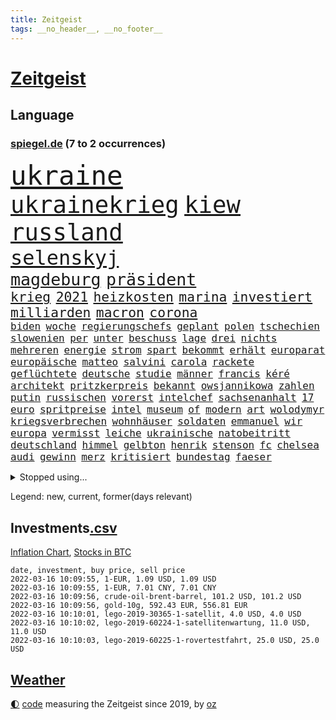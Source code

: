 ```yaml
---
title: Zeitgeist
tags: __no_header__, __no_footer__
---
```


# [Zeitgeist](https://oliz.io/zeitgeist/)

## Language

<h3><a href="https://www.spiegel.de" target="_blank">spiegel.de</a> (7 to 2 occurrences)</h3>
<p style="font-family:monospace">
<span style="font-size:32pt"><a href="news_links.html#ukraine" class="current">ukraine</a></span>
<br>
<span style="font-size:28pt"><a href="news_links.html#ukrainekrieg" class="current">ukrainekrieg</a></span>
<span style="font-size:28pt"><a href="news_links.html#kiew" class="current">kiew</a></span>
<span style="font-size:28pt"><a href="news_links.html#russland" class="current">russland</a></span>
<br>
<span style="font-size:24pt"><a href="news_links.html#selenskyj" class="current">selenskyj</a></span>
<br>
<span style="font-size:20pt"><a href="news_links.html#magdeburg" class="current">magdeburg</a></span>
<span style="font-size:20pt"><a href="news_links.html#präsident" class="current">präsident</a></span>
<br>
<span style="font-size:16pt"><a href="news_links.html#krieg" class="current">krieg</a></span>
<span style="font-size:16pt"><a href="news_links.html#2021" class="current">2021</a></span>
<span style="font-size:16pt"><a href="news_links.html#heizkosten" class="current">heizkosten</a></span>
<span style="font-size:16pt"><a href="news_links.html#marina" class="current">marina</a></span>
<span style="font-size:16pt"><a href="news_links.html#investiert" class="current">investiert</a></span>
<span style="font-size:16pt"><a href="news_links.html#milliarden" class="current">milliarden</a></span>
<span style="font-size:16pt"><a href="news_links.html#macron" class="current">macron</a></span>
<span style="font-size:16pt"><a href="news_links.html#corona" class="current">corona</a></span>
<br>
<span style="font-size:12pt"><a href="news_links.html#biden" class="current">biden</a></span>
<span style="font-size:12pt"><a href="news_links.html#woche" class="current">woche</a></span>
<span style="font-size:12pt"><a href="news_links.html#regierungschefs" class="current">regierungschefs</a></span>
<span style="font-size:12pt"><a href="news_links.html#geplant" class="current">geplant</a></span>
<span style="font-size:12pt"><a href="news_links.html#polen" class="current">polen</a></span>
<span style="font-size:12pt"><a href="news_links.html#tschechien" class="current">tschechien</a></span>
<span style="font-size:12pt"><a href="news_links.html#slowenien" class="new">slowenien</a></span>
<span style="font-size:12pt"><a href="news_links.html#per" class="current">per</a></span>
<span style="font-size:12pt"><a href="news_links.html#unter" class="current">unter</a></span>
<span style="font-size:12pt"><a href="news_links.html#beschuss" class="current">beschuss</a></span>
<span style="font-size:12pt"><a href="news_links.html#lage" class="current">lage</a></span>
<span style="font-size:12pt"><a href="news_links.html#drei" class="current">drei</a></span>
<span style="font-size:12pt"><a href="news_links.html#nichts" class="current">nichts</a></span>
<span style="font-size:12pt"><a href="news_links.html#mehreren" class="current">mehreren</a></span>
<span style="font-size:12pt"><a href="news_links.html#energie" class="current">energie</a></span>
<span style="font-size:12pt"><a href="news_links.html#strom" class="current">strom</a></span>
<span style="font-size:12pt"><a href="news_links.html#spart" class="new">spart</a></span>
<span style="font-size:12pt"><a href="news_links.html#bekommt" class="current">bekommt</a></span>
<span style="font-size:12pt"><a href="news_links.html#erhält" class="current">erhält</a></span>
<span style="font-size:12pt"><a href="news_links.html#europarat" class="current">europarat</a></span>
<span style="font-size:12pt"><a href="news_links.html#europäische" class="current">europäische</a></span>
<span style="font-size:12pt"><a href="news_links.html#matteo" class="current">matteo</a></span>
<span style="font-size:12pt"><a href="news_links.html#salvini" class="new">salvini</a></span>
<span style="font-size:12pt"><a href="news_links.html#carola" class="current">carola</a></span>
<span style="font-size:12pt"><a href="news_links.html#rackete" class="current">rackete</a></span>
<span style="font-size:12pt"><a href="news_links.html#geflüchtete" class="current">geflüchtete</a></span>
<span style="font-size:12pt"><a href="news_links.html#deutsche" class="current">deutsche</a></span>
<span style="font-size:12pt"><a href="news_links.html#studie" class="current">studie</a></span>
<span style="font-size:12pt"><a href="news_links.html#männer" class="current">männer</a></span>
<span style="font-size:12pt"><a href="news_links.html#francis" class="new">francis</a></span>
<span style="font-size:12pt"><a href="news_links.html#kéré" class="new">kéré</a></span>
<span style="font-size:12pt"><a href="news_links.html#architekt" class="current">architekt</a></span>
<span style="font-size:12pt"><a href="news_links.html#pritzkerpreis" class="new">pritzkerpreis</a></span>
<span style="font-size:12pt"><a href="news_links.html#bekannt" class="current">bekannt</a></span>
<span style="font-size:12pt"><a href="news_links.html#owsjannikowa" class="new">owsjannikowa</a></span>
<span style="font-size:12pt"><a href="news_links.html#zahlen" class="current">zahlen</a></span>
<span style="font-size:12pt"><a href="news_links.html#putin" class="current">putin</a></span>
<span style="font-size:12pt"><a href="news_links.html#russischen" class="current">russischen</a></span>
<span style="font-size:12pt"><a href="news_links.html#vorerst" class="current">vorerst</a></span>
<span style="font-size:12pt"><a href="news_links.html#intelchef" class="new">intelchef</a></span>
<span style="font-size:12pt"><a href="news_links.html#sachsenanhalt" class="current">sachsenanhalt</a></span>
<span style="font-size:12pt"><a href="news_links.html#17" class="current">17</a></span>
<span style="font-size:12pt"><a href="news_links.html#euro" class="current">euro</a></span>
<span style="font-size:12pt"><a href="news_links.html#spritpreise" class="new">spritpreise</a></span>
<span style="font-size:12pt"><a href="news_links.html#intel" class="new">intel</a></span>
<span style="font-size:12pt"><a href="news_links.html#museum" class="current">museum</a></span>
<span style="font-size:12pt"><a href="news_links.html#of" class="current">of</a></span>
<span style="font-size:12pt"><a href="news_links.html#modern" class="new">modern</a></span>
<span style="font-size:12pt"><a href="news_links.html#art" class="current">art</a></span>
<span style="font-size:12pt"><a href="news_links.html#wolodymyr" class="current">wolodymyr</a></span>
<span style="font-size:12pt"><a href="news_links.html#kriegsverbrechen" class="current">kriegsverbrechen</a></span>
<span style="font-size:12pt"><a href="news_links.html#wohnhäuser" class="current">wohnhäuser</a></span>
<span style="font-size:12pt"><a href="news_links.html#soldaten" class="current">soldaten</a></span>
<span style="font-size:12pt"><a href="news_links.html#emmanuel" class="current">emmanuel</a></span>
<span style="font-size:12pt"><a href="news_links.html#wir" class="current">wir</a></span>
<span style="font-size:12pt"><a href="news_links.html#europa" class="current">europa</a></span>
<span style="font-size:12pt"><a href="news_links.html#vermisst" class="current">vermisst</a></span>
<span style="font-size:12pt"><a href="news_links.html#leiche" class="current">leiche</a></span>
<span style="font-size:12pt"><a href="news_links.html#ukrainische" class="current">ukrainische</a></span>
<span style="font-size:12pt"><a href="news_links.html#natobeitritt" class="new">natobeitritt</a></span>
<span style="font-size:12pt"><a href="news_links.html#deutschland" class="current">deutschland</a></span>
<span style="font-size:12pt"><a href="news_links.html#himmel" class="current">himmel</a></span>
<span style="font-size:12pt"><a href="news_links.html#gelbton" class="new">gelbton</a></span>
<span style="font-size:12pt"><a href="news_links.html#henrik" class="current">henrik</a></span>
<span style="font-size:12pt"><a href="news_links.html#stenson" class="new">stenson</a></span>
<span style="font-size:12pt"><a href="news_links.html#fc" class="current">fc</a></span>
<span style="font-size:12pt"><a href="news_links.html#chelsea" class="current">chelsea</a></span>
<span style="font-size:12pt"><a href="news_links.html#audi" class="current">audi</a></span>
<span style="font-size:12pt"><a href="news_links.html#gewinn" class="current">gewinn</a></span>
<span style="font-size:12pt"><a href="news_links.html#merz" class="current">merz</a></span>
<span style="font-size:12pt"><a href="news_links.html#kritisiert" class="current">kritisiert</a></span>
<span style="font-size:12pt"><a href="news_links.html#bundestag" class="current">bundestag</a></span>
<span style="font-size:12pt"><a href="news_links.html#faeser" class="current">faeser</a></span>
</p>
<details>
<summary>Stopped using...</summary>
<p class="former" style="font-size:12pt">
podium(510) bekannten(509) erneute(509) haseloff(509) investoren(509) katze(509) misshandelt(509) reiner(509) verschiedene(509) armin(508) aussicht(508) barcelona(508) eröffnet(508) ideen(508) kanzlerin(508) linie(508) arbeitete(507) aufmerksamkeit(507) ausbruch(507) einstieg(507) geduld(507) hinweisen(507) nominierung(507) scheuer(507) einzelnen(506) erheblich(506) erholt(506) erlitten(506) feier(506) persönliche(506) begrenzen(505) beschwerde(505) elfmeter(505) gegenseitig(505) kämpfte(505) pariser(505) schweigen(505) street(505) vielerorts(505) bot(504) brexit(504) einzelhandel(504) entdeckung(504) hintergründe(504) horst(504) leeren(504) nachfolge(504) notfalls(504) verboten(504) verschoben(504) öfter(504) überlebte(504) alpen(503) babys(503) beleidigungen(503) fbi(503) fleisch(503) jury(503) kostenlose(503) legte(503) lothar(503) präsentieren(503) umso(503) verlängerung(503) verschiebt(503) überprüft(503) abstand(502) andré(502) atmosphäre(502) daraufhin(502) freunden(502) gefördert(502) klaren(502) lakers(502) londoner(502) nachruf(502) polizeieinsatz(502) sprengstoff(502) ziemlich(502) album(501) ankunft(501) coronaschnelltests(501) erfolgreiche(501) gemeinden(501) juden(501) konservativen(501) lagen(501) ludwig(501) netzwerk(501) rat(501) sexuelle(501) unrecht(501) verraten(501) abgang(500) amerikaner(500) armut(500) big(500) büros(500) fließt(500) heimlich(500) herbert(500) korruption(500) kräftig(500) letzter(500) manuel(500) mathias(500) null(500) radsport(500) steuer(500) sächsischen(500) 2011(499) bundestagswahl(499) d(499) duell(499) erhielt(499) fußballprofi(499) kampagne(499) umsetzen(499) vorschläge(499) einstigen(498) george(498) kleiner(498) lieben(498) nachhaltig(498) nigeria(498) restaurant(498) verbindung(498) verbreiten(498) abgehört(497) abwehr(497) angeblichen(497) befreit(497) black(497) durchgesetzt(497) eindämmen(497) finanzaufsicht(497) gebraucht(497) großbritanniens(497) historisch(497) jüngste(497) kiel(497) lüge(497) peru(497) shutdown(497) versuchte(497) wissenschaft(497) zwang(497) billie(496) chefin(496) eilish(496) erbe(496) festgestellt(496) jung(496) kontrolliert(496) menschenrechte(496) petra(496) strecke(496) trafen(496) beinahe(495) deal(495) dubai(495) erwartungen(495) freund(495) gemeinsamen(495) mauer(495) nutzer(495) organisationen(495) pflanzen(495) philip(495) 10(494) 45(494) anhänger(494) anteil(494) australische(494) bundesstaat(494) endspiel(494) frust(494) regiert(494) fit(493) karte(493) körperverletzung(493) opfers(493) politikerinnen(493) skepsis(493) vermeintlichen(493) 52(492) jugendlicher(492) konzentrieren(492) lkw(492) torhüter(492) vorgestellt(492) demokratische(491) hund(491) mieten(491) quer(491) aktie(490) distanz(490) enden(490) entwickeln(490) wiederholt(490) dämpfer(489) ergibt(489) kulissen(489) weltrekord(489) 3(488) holocaust(488) kürzlich(488) lücke(488) methoden(488) spotify(488) lieferten(487) signalisiert(487) lernt(486) sachsens(486) steckte(486) stiegen(486) tim(486) belege(485) eigenem(485) iphone(485) kabul(485) kommunistische(485) streitet(485) amerikas(484) ausmaß(484) enttäuschung(484) erschießt(484) euaustritt(484) kostenlos(484) neuauflage(484) gewahrsam(483) verklagen(483) verwandelt(483) analysiert(482) antonio(482) ute(482) varianten(482) verzeichnet(482) glaubwürdigkeit(481) hessischen(481) rundfunk(481) titelverteidiger(481) verstanden(481) wiederholen(481) duisburg(480) landesweit(480) nasa(480) springen(480) bangt(479) frisch(479) indirekt(479) pushbacks(479) spitzenreiter(479) ältere(478) katholischen(477) übernommen(477) abstieg(476) verfassungsgericht(476) hausarrest(475) stahl(475) einig(474) händler(473) unterschrieben(473) vermissen(473) boomen(472) bundesamts(472) erfährt(472) erstochen(472) kassieren(472) sprachen(472) automatisch(471) erweist(471) gastronomie(471) präsenz(471) klees(469) runden(469) staus(469) stört(469) senioren(468) staatshilfen(468) dringt(467) hype(467) zeigten(467) riesiges(465) sprung(465) grünenchefin(464) herausforderung(463) flüchtete(462) patzt(462) verhinderte(462) kleinkind(461) intensivstationen(460) kontert(459) kanadas(458) grüner(457) beobachtung(455) premiers(455) herausforderungen(453) konzert(453) teuren(453) gesichter(451) schweine(451) pentagon(449) gesetzlichen(448) ausgaben(447) weltmeisterschaft(447) mehren(444) heimsieg(443) quadratmeter(442) cdu/csu(441) herzinfarkt(441) last(440) riesigen(440) ausgemacht(439) trugen(431) kolleginnen(429) diess(428) nick(423) leiter(419) dankt(418) ereignet(418) stiko(413) mallorca(411) kreuzung(400) zustimmen(398) langjährige(397) zusätzlichen(395) infos(393) schuf(393) diagnose(392) triumphierte(389) gegeneinander(388) fuhren(383) trinken(383) klappen(382) afghanistans(378) anfeindungen(378) ausstellung(377) belästigung(372) skandale(370) kleinstadt(368) konkreten(368) indiens(366) direkten(364) militärjunta(364) wolken(364) josef(362) containerschiff(361) rausch(360) kaffee(359) günstig(358) unzureichend(358) rein(356) strich(353) promille(348) bürgerrechtler(346) ausländischen(345) gekippt(345) paaren(342) athen(341) cannabis(335) 15jähriger(334) angebote(328) bosch(326) bundesstaaten(324) belgische(322) joseph(318) gewalttat(315) fühle(313) erdoğans(312) pcrtests(311) finanziert(308) spannende(308) financial(307) ferdinand(305) rechnung(305) charles(304) fußballnationalmannschaft(294) genesene(294) holz(293) erlässt(290) heizt(289) nationaltrainer(284) historikerin(280) hingelegt(278) regierungskoalition(278) abgegeben(276) schönheit(276) erholen(273) neunjähriger(272) dauerregen(271) stärkere(271) pop(270) unglaublich(268) hardliner(267) videoaufnahmen(263) impfverweigerer(262) jahresende(262) 01(258) pandemien(256) laute(255) fotografen(251) indigene(250) träumt(250) bestseller(249) kleidung(249) befragung(248) eröffnung(246) lee(246) entsorgt(245) ausnahme(243) erhöhte(242) peters(241) astronomen(240) aussterben(240) lkwanhänger(239) verurteilter(238) eingriff(234) white(233) ohnehin(232) zwingen(232) bundesrat(231) teufel(231) expertengremium(229) schließung(229) nächster(226) chaotischen(223) heiraten(223) bafin(221) usmilitär(221) intendant(220) geldstrafen(219) mob(219) 18jährige(217) saßen(217) umzug(216) überflutet(216) abgesehen(215) geräumt(215) ostseepipeline(214) strikten(213) verstorben(213) winde(213) häufigsten(212) forschungsteam(210) designierte(209) alleingang(208) kolumbianische(205) labore(205) gelaufen(204) maurer(204) immobilienmarkt(203) ungeimpften(203) schwimmt(201) transportieren(201) camp(200) halbleitern(200) usnotenbank(200) erzeugen(199) preisanstieg(199) äußerung(199) antikörper(198) jinping(197) kulisse(197) wechselte(196) staatsmedien(195) bezogen(193) norwegischen(193) siebzigerjahren(193) 1976(192) benedikt(192) bundesbehörde(192) ersetzt(192) folgenschweren(192) genießt(192) schwarz(192) demonstrierten(191) 69(189) aufträge(189) pcrtest(189) angemeldet(188) gerissen(188) anlage(187) niklas(187) kristina(186) verzockt(186) faszinierende(185) konten(185) plante(184) rundfunks(184) achte(183) annika(183) gladbach(183) vergisst(183) engsten(182) zurückgeben(181) stehlen(180) zügen(178) arbeitstag(177) zerbrach(177) fische(176) händen(176) springer(175) tränengas(175) tennessee(174) wahlkampfauftakt(174) erkannt(173) taxi(172) ernüchternd(171) prangert(171) staatsbesuch(171) ussoldaten(171) hawaii(170) kabuler(170) delivery(169) faktoren(169) hero(169) erfinden(168) atombombe(167) pastor(167) überraschende(167) fahndung(165) instanz(165) größeres(164) bekenntnis(162) filip(162) 73(161) kurssturz(161) toilette(161) fressen(160) zugverkehr(160) elektrisch(159) faktencheck(159) gesessen(159) rücktrittsforderungen(158) unterschiedlichen(158) gordon(157) verordnete(156) ifo(155) inmitten(155) nolan(155) 3100(154) wertet(154) gestimmt(153) exklusiven(152) militärmanöver(152) söders(152) wiederholung(152) zwecke(152) 3gregel(151) antwortete(151) umgebracht(151) talk(150) 2gregel(148) anton(148) media(148) morgan(148) schwachstelle(148) angezündet(147) bedauert(147) genesung(147) celtics(146) riefen(146) straftaten(146) kleinere(145) personelle(145) grippe(144) hell(144) radikalen(144) auftritten(143) rückschlägen(143) hannah(142) heizung(142) zurückzahlen(142) genügt(141) geplatztem(141) ungeimpfter(141) hanna(140) junta(140) anfechten(139) englisch(139) natalie(139) sicherheitslücken(139) 35000(138) berlinbrandenburg(138) hadern(138) verbindliche(138) erneutes(137) jährlich(137) kapstadt(137) tücken(137) zurückzuholen(137) berufen(136) großprojekt(136) realen(136) regierende(136) ice(135) mad(135) betrunkenen(134) filmbranche(133) umstellung(133) verschüttet(133) webb(133) weiterbildung(132) beifahrer(131) engpässen(131) naturschützer(131) tasche(131) tragisch(131) äußerten(131) stau(130) winkel(130) misshandlungen(129) schlepper(129) zerknirscht(129) zulauf(129) 78(128) price(128) schleuser(128) sicherstellen(128) theologe(128) betrunken(127) missbrauchsskandal(127) gebilligt(126) vorschlagen(126) trank(125) bundländerrunde(124) gefängnissen(124) inbetriebnahme(124) bedrängt(123) oppositionsführer(123) scherz(123) unsicherheiten(123) betreibern(122) coronabonus(122) süle(122) comedian(121) gewaltsamer(121) opel(121) spürbar(121) strafvollzug(121) wirtschaftsforscher(121) däne(120) minderheitsregierung(120) rechtsextrem(120) strafverfahren(120) aung(119) baubranche(119) geheimdienste(119) n26(119) umsetzung(119) aufpassen(118) exkanzler(118) rotterdam(118) trends(118) weißer(118) afdabgeordnete(117) faul(117) dame(116) dfbteam(116) pubs(116) renaissance(116) repräsentantenhaus(116) abu(115) privatleben(115) verfolgten(115) ampelpartner(114) mitschuld(114) vaterland(114) verbringt(114) reichelt(113) ambitionen(112) döpfner(112) farblich(112) gleisbett(112) springerchef(112) xvi(112) begleichen(111) radikaler(111) verfassungsbeschwerde(111) viola(111) 30000(110) meldungen(110) mutterkonzern(110) verstorbene(110) wilden(109) adrenalin(108) beibehalten(108) finanzen(106) verleihung(106) beantworten(105) gestört(105) homo(105) sapiens(105) zeitplan(105) autonome(104) bekannteste(104) unglaubliche(104) zentralbanken(104) überragende(104) kartoffeln(103) weinen(103) esaastronaut(102) lebendig(102) mehrmals(101) rammt(101) durchseuchung(100) 17jähriger(99) anleitung(99) bitterer(99) havre(99) stromkunden(98) disziplin(97) zehnjährigen(97) belogen(96) entzündet(96) gesundheitssektor(96) greenwashing(96) cleo(95) macrons(95) perfekt(95) apartheid(94) coronaisolation(94) kaiserslautern(94) patientinnen(94) pech(94) ökostromumlage(94) amerikanerin(93) bahnbrechende(93) cduvorsitzende(93) lärm(93) rodler(93) woanders(93) quält(92) ehrlich(91) erfolgs(91) mobilisieren(91) abschmelzen(90) aggressiven(90) escooter(90) imperium(90) kinofilm(90) rekordzahl(90) auseinander(89) automaten(89) jude(89) klimaverhandlungen(89) perfider(89) alexijewitsch(88) grandiose(88) herta(88) klimaneutrale(88) reihenweise(88) tauschen(88) tommy(88) unterallgäu(88) vorkaufsrecht(88) westeuropa(88) coronaberichterstattung(87) eingeläutet(87) hintermänner(87) kontakten(87) windenergie(87) zensiert(87) zig(87) bundesligageschichte(86) ostern(86) outfit(86) sachverständigenrat(86) unterbringung(86) verschoss(86) abzuhalten(85) geisenberger(85) perus(85) sportstätten(85) böses(84) erwachen(84) fahrerlaubnis(84) guterres(84) mail(84) unogeneralsekretär(84) unverantwortlich(84) wmteilnahme(84) gefängnisse(83) karljosef(83) laumann(83) leichenteile(83) menschenrechtslage(83) quentin(83) studiengänge(83) talibansprecher(83) testnachweis(83) windkraftanlagen(83) ökonomin(83) alkoholisierter(82) oskar(82) shop(82) treibender(82) usrepräsentantenhaus(82) dürr(81) extremsportler(81) gebürtige(81) ostwestfalen(81) tierhaltung(81) jederzeit(80) kyi(80) suu(80) thesen(80) arbeite(79) dunja(79) hayali(79) heuferumlauf(79) klaas(79) management(79) meldung(79) morddrohungen(79) pflegeimpfpflicht(79) verunsicherung(79) architektur(78) brentford(78) camilla(78) ibizaaffäre(78) krokodil(78) tiefsee(78) 8500(77) angeht(77) familienstreit(77) kriminologin(77) marius(77) einzigartige(76) gesundheitsexperte(76) interpol(76) omikronausbruch(76) sinnlos(76) stimmungstest(76) werkbank(76) 1995(75) 3gnachweis(75) müdigkeit(75) nordpolarmeer(75) tipp(75) auftaucht(74) hausbauer(74) pessimistisch(74) schreie(74) verzweifelter(74) betreuern(73) krach(73) krisenstab(73) polittalk(73) steuergeld(73) unterzeichnen(73) öffentlichrechtlichen(73) durcheinander(72) einsteiger(72) scheine(72) dahmen(71) dudenhöffer(71) verrückte(71) ardmediathek(70) aufmischen(70) coronapositiv(70) lastminutesieg(70) möchten(70) rasanten(70) reinhart(70) schottet(70) steuerzahler(70) verzeihung(70) abwehrraketen(69) abzusagen(69) alarmierend(69) angestachelt(69) coronavirusnews(69) disney+(69) dominanten(69) surfer(69) verifizieren(69) behauptungen(68) einzelfall(68) herunterfahren(68) streaming(68) tierärzte(68) vaterschaft(68) gelungenes(67) verankert(67) zerstritten(67) überflüssig(67) bestanden(66) erfuhren(66) geldanlage(66) phoenix(66) staatssekretärin(66) verdorben(66) widmet(66) autonomes(65) fußballheld(65) kader(65) lesbos(65) mönch(65) renault(65) telefonieren(65) verurteilten(65) 1957(64) abschnitte(64) besetzung(64) betonte(64) erfurter(64) klettern(64) mediatheken(64) passte(64) senden(64) zwangsweise(64) ökosysteme(64) 1954(63) bern(63) buchenwald(63) cnn(63) eckel(63) elternschaft(63) finanzmarktaufsicht(63) irene(63) marcus(63) schwerwiegender(63) spitzenvertreter(63) angelegt(62) downing(62) eberl(62) formulieren(62) führungskräfte(62) lawine(62) meiste(62) schulterschluss(62) tvshow(62) 136(61) ampelpolitiker(61) erahnen(61) feigheit(61) fotostrecke(61) sackgasse(61) topdiplomatin(61) uskonzerns(61) weltcup(61) 65jähriger(60) auslandssender(60) baustellen(60) filmpreis(60) hochrisikogebiet(60) hochzeit(60) muscheln(60) pflegepersonal(60) transport(60) uigurischen(60) außenhandel(59) chinastrategie(59) exregierungschefin(59) ffp2masken(59) führungsriege(59) leitete(59) lobbyistin(59) notenbanken(59) schlaganfall(59) tvübertragung(59) wintersportler(59) 20jähriger(58) anlauf(58) aufmarschiert(58) ausgezeichnete(58) europaweit(58) gefängnisstrafe(58) horrorfilm(58) krisengebiete(58) pflegekräften(58) rosenmontagszug(58) baumgart(57) gebunden(57) gletscherschmelze(57) op(57) russischukrainischen(57) vergiftet(57) bat(56) fangen(56) kardiologen(56) madagaskar(56) offenbarte(56) paartherapeutin(56) afdfraktion(55) impfregister(55) lawinengefahr(55) mittelgebirgen(55) nordseeinsel(55) pflegeheime(55) trainers(55) untergebenen(55) vorgezogene(55) antisemitismusvorwürfen(54) coburg(54) getränke(54) nutzlos(54) original(54) superg(54) verhinderung(54) erleiden(53) pool(53) weltraumteleskop(53) zinspolitik(53) definitiv(52) eingegangen(52) kamerun(52) kameruns(52) küken(52) lesbischen(52) richtungen(52) sperma(52) wartete(52) harvard(51) kern(51) parker(51) senders(51) tragikomödie(51) urwald(51) verbots(51) ausreise(50) kreditvergabe(50) kremls(50) versilbern(50) ausgewertet(49) bestellte(49) defibrillator(49) jagdschein(49) medienaufsicht(49) rüstungsexporte(49) schanze(49) vorzubereiten(49) wunderwaffe(49) zeige(49) 219a(48) nutztiere(48) paragraf(48) partnerin(48) waghalsigen(48) angepfiffen(47) autofahrerinnen(47) beifahrerin(47) bijan(47) biopic(47) djirsarai(47) erledigen(47) uiguren(47) beninbronzen(46) beschäftigen(46) biermann(46) fossilien(46) homeofficepauschale(46) kobayashi(46) msv(46) reiches(46) ryoyu(46) schaulustige(46) tee(46) afrikacup(45) auktionshaus(45) australier(45) flüchtlingsboot(45) freiheiten(45) jecken(45) partners(45) pelé(45) slogans(45) website(45) wiederherstellen(45) enttäuschungen(44) geschlampt(44) lastwagenfahrer(44) malu(44) niederschlagung(44) paypal(44) regenfällen(44) zahlreicher(44) ausgesperrt(43) bischofskonferenz(43) heusgen(43) japaner(43) lörrach(43) pablo(43) prügeln(43) challenge(42) dahintersteckt(42) dorfbewohner(42) lauten(42) profifußballspiel(42) skispringerinnen(42) thronjubiläum(42) verringern(42) ermahnte(41) gefeierten(41) riot(41) schnappt(41) coronaeinreiseregeln(40) expremier(40) frauenquote(40) mehrt(40) nächtliche(40) panne(40) querdenkerdemos(40) siegerehrung(40) uke(40) zündete(40) blühen(39) familienvater(39) fehlstart(39) greene(39) görlitz(39) hauptbahnhof(39) marjorie(39) publikation(39) wlan(39) demos(38) fragte(38) landwirten(38) medienanstalt(38) positioniert(38) 130000(37) anderson(37) folgenschwerer(37) fußballstadion(37) gegründet(37) geschenk(37) kulturstaatsministerin(37) mühsam(37) rodelt(37) schulbezirk(37) teppich(37) unfalls(37) wettkampf(37) ärgsten(37) abgerissen(36) blutig(36) bundestagswahlkampf(36) ernteten(36) lagern(36) schnelltest(36) beleg(35) erlebten(35) erlegt(35) fächern(35) pfau(35) religiöse(35) zunichte(35) 800000(34) ausgrenzung(34) forschungsergebnisse(34) ryōyū(34) videoplattform(34) belastungen(33) café(33) medizinisches(33) moïse(33) raubkatzen(33) residenz(33) tirol(33) trauriger(33) viertes(33) vorstellungen(33) covidverlauf(32) einstweiliger(32) erleichterungen(32) ffp2maskenpflicht(32) hansgeorg(32) kinderwunsch(32) maaßen(32) skifahrerin(32) strolz(32) baupreise(31) beitragen(31) entschluss(31) kasachstan(31) population(31) päckchen(31) stromversorger(31) check(30) doll(30) eliten(30) endemie(30) fluchtgefahr(30) flüchtlingslager(30) handels(30) krimineller(30) plenarsaal(30) unterscheiden(30) anstrengungen(29) ausfindig(29) danke(29) explizit(29) flaggschiff(29) fragwürdig(29) sassoli(29) schüttelt(29) weltstar(29) castillo(28) coronastudie(28) covid19infektion(28) douglas(28) hupen(28) justizministerin(28) startrecht(28) topfavorit(28) tunesien(28) usarmee(28) auswertung(27) bauernpräsident(27) ernennt(27) fertigstellung(27) russlandkonflikt(27) verlässlich(27) viereinhalb(27) wagt(27) arizona(26) emden(26) grundschule(26) menschenmassen(26) orden(26) pyrenäen(26) rosenkohl(26) taxonomie(26) wundert(26) baustopp(25) demoliert(25) dschungelcamp(25) großveranstaltung(25) kabine(25) mehrfachen(25) pims(25) schiller(25) uspolizei(25) verbandschef(25) briefmarken(24) fehlendes(24) genesenenstatus(24) rekordeinbruch(24) sondermarken(24) beschuldigte(23) diebesgut(23) ratschläge(23) starter(23) unausweichlich(23) aufgelegt(22) email(22) kemmer(22) laien(22) normalschanze(22) olympisches(22) rechtslage(22) ronja(22) aneinander(21) beriet(21) gepatzt(21) vorprodukte(21) 49(20) holocausts(20) roberts(20) skination(20) unterschlagen(20) anschlagsplan(19) beckenbauer(19) beobachtungen(19) bitter(19) brauch(19) covid19erkrankte(19) entschlossenheit(19) jemenkrieg(19) nonne(19) symptomen(19) umfragen(19) abstellen(18) abzulehnen(18) don't(18) exberater(18) fehlverhalten(18) ibrahim(18) leistungsträger(18) österreicher(18) geschlossenheit(17) milliardenschweren(17) morddrohung(17) omikroninfektion(17) quasi(17) vorigen(17) eigentore(16) mental(16) ordnet(16) ratzinger(16) salah(16) schießstand(16) techniker(16) unionsländer(16) 37jährigen(15) abschaffung(15) bundesverteidigungsministerin(15) debauswahl(15) expapst(15) parkplätze(15) pflegeeinrichtungen(15) ablösefrei(14) berufsbezogene(14) eiertanz(14) kernfusion(14) kfwförderstopp(14) krass(14) misstrauensvotum(14) neil(14) neubauten(14) plage(14) vergleichsportals(14) young(14) abschlussarbeit(13) afrikacups(13) bernal(13) egan(13) kampfflugzeuge(13) riesenerfolg(13) selektive(13) unionsfraktionsmanager(13) besitz(12) beton(12) gemeinsamkeit(12) kruse(12) olympiamannschaft(12) rogan(12) rummel(12) sensationell(12) siegeszug(12) straftäter(12) waschbär(12) a100(11) hinweg(11) kreisen(11) partygateaffäre(11) volkswirte(11)
</p>
</details>
<p>Legend: <span class="new">new</span>, <span class="current">current</span>, <span class="former">former(days relevant)</span></p>

## Investments[.csv](investments.csv)

[Inflation Chart](https://inflationchart.com),
[Stocks in BTC](https://stonksinbtc.xyz/)

```
date, investment, buy price, sell price
2022-03-16 10:09:55, 1-EUR, 1.09 USD, 1.09 USD
2022-03-16 10:09:55, 1-EUR, 7.01 CNY, 7.01 CNY
2022-03-16 10:09:56, crude-oil-brent-barrel, 101.2 USD, 101.2 USD
2022-03-16 10:09:56, gold-10g, 592.43 EUR, 556.81 EUR
2022-03-16 10:10:01, lego-2019-30365-1-satellit, 4.0 USD, 4.0 USD
2022-03-16 10:10:02, lego-2019-60224-1-satellitenwartung, 11.0 USD, 11.0 USD
2022-03-16 10:10:03, lego-2019-60225-1-rovertestfahrt, 25.0 USD, 25.0 USD
```

## [Weather](weather.html)

<footer>
<a href="javascript:toggleTheme()" class="nav">🌓</a>
<a href="https://github.com/ooz/zeitgeist">code</a> measuring the Zeitgeist since 2019, by <a href="https://oliz.io">oz</a>
</footer>
